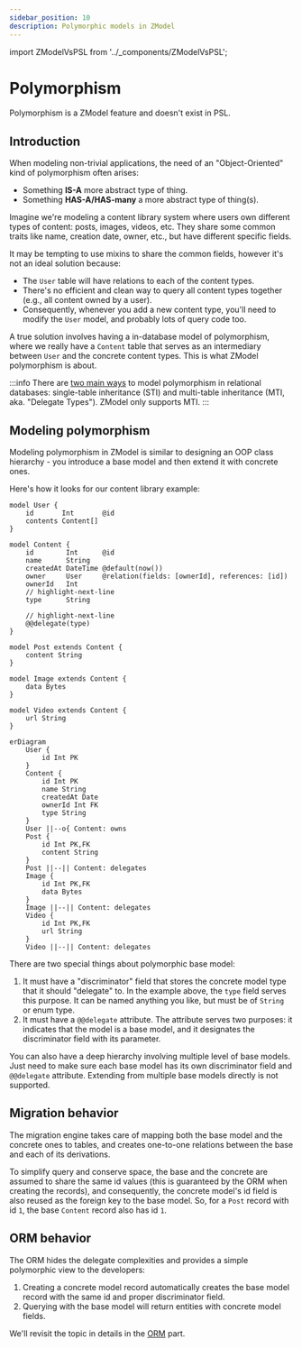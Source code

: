 ```yaml
---
sidebar_position: 10
description: Polymorphic models in ZModel
---
```


import ZModelVsPSL from '../_components/ZModelVsPSL';

# Polymorphism

<ZModelVsPSL>
Polymorphism is a ZModel feature and doesn't exist in PSL.
</ZModelVsPSL>

## Introduction

When modeling non-trivial applications, the need of an "Object-Oriented" kind of polymorphism often arises:
- Something **IS-A** more abstract type of thing.
- Something **HAS-A/HAS-many** a more abstract type of thing(s).

Imagine we're modeling a content library system where users own different types of content: posts, images, videos, etc. They share some common traits like name, creation date, owner, etc., but have different specific fields.

It may be tempting to use mixins to share the common fields, however it's not an ideal solution because:

- The `User` table will have relations to each of the content types.
- There's no efficient and clean way to query all content types together (e.g., all content owned by a user).
- Consequently, whenever you add a new content type, you'll need to modify the `User` model, and probably lots of query code too.

A true solution involves having a in-database model of polymorphism, where we really have a `Content` table that serves as an intermediary between `User` and the concrete content types. This is what ZModel polymorphism is about.

:::info
There are [two main ways](https://www.prisma.io/docs/orm/prisma-schema/data-model/table-inheritance) to model polymorphism in relational databases: single-table inheritance (STI) and multi-table inheritance (MTI, aka. "Delegate Types"). ZModel only supports MTI.
:::

## Modeling polymorphism

Modeling polymorphism in ZModel is similar to designing an OOP class hierarchy - you introduce a base model and then extend it with concrete ones.

Here's how it looks for our content library example:

```zmodel
model User {
    id       Int       @id
    contents Content[]
}

model Content {
    id        Int      @id
    name      String
    createdAt DateTime @default(now())
    owner     User     @relation(fields: [ownerId], references: [id])
    ownerId   Int
    // highlight-next-line
    type      String

    // highlight-next-line
    @@delegate(type)
}

model Post extends Content {
    content String
}

model Image extends Content {
    data Bytes
}

model Video extends Content {
    url String
}
```

```mermaid
erDiagram
	User {
        id Int PK
	}
    Content {
        id Int PK
		name String
        createdAt Date
        ownerId Int FK
        type String
    }
    User ||--o{ Content: owns
    Post {
        id Int PK,FK
        content String
    }
    Post ||--|| Content: delegates
    Image {
        id Int PK,FK
        data Bytes
    }
    Image ||--|| Content: delegates
    Video {
        id Int PK,FK
        url String
    }
    Video ||--|| Content: delegates
```

There are two special things about polymorphic base model:

1. It must have a "discriminator" field that stores the concrete model type that it should "delegate" to. In the example above, the `type` field serves this purpose. It can be named anything you like, but must be of `String` or enum type.
2. It must have a `@@delegate` attribute. The attribute serves two purposes: it indicates that the model is a base model, and it designates the discriminator field with its parameter.

You can also have a deep hierarchy involving multiple level of base models. Just need to make sure each base model has its own discriminator field and `@@delegate` attribute. Extending from multiple base models directly is not supported.

## Migration behavior

The migration engine takes care of mapping both the base model and the concrete ones to tables, and creates one-to-one relations between the base and each of its derivations.

To simplify query and conserve space, the base and the concrete are assumed to share the same id values (this is guaranteed by the ORM when creating the records), and consequently, the concrete model's id field is also reused as the foreign key to the base model. So, for a `Post` record with id `1`, the base `Content` record also has id `1`.

## ORM behavior

The ORM hides the delegate complexities and provides a simple polymorphic view to the developers:

1. Creating a concrete model record automatically creates the base model record with the same id and proper discriminator field.
2. Querying with the base model will return entities with concrete model fields.

We'll revisit the topic in details in the [ORM](../orm/polymorphism.md) part.
